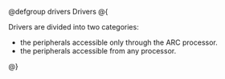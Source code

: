 @defgroup drivers Drivers
@{

Drivers are divided into two categories:
- the peripherals accessible only through the ARC processor.
- the peripherals accessible from any processor.

@}
